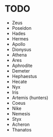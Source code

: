 # TODO

* Zeus
* Poseidon
* Hades
* Hermes
* Apollo
* Dionysus
* Athena
* Ares
* Aphrodite
* Demeter
* Hephaestus
* Hecate
* Nyx
* Iris
* Artemis (hunters)
* Coeus
* Nike
* Nemesis
* Styx
* Acheron
* Thanatos
